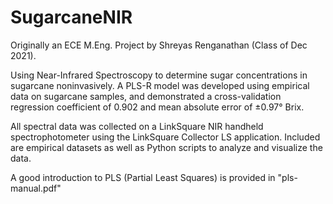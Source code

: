 # SugarcaneNIR
Originally an ECE M.Eng. Project by Shreyas Renganathan (Class of Dec 2021).

Using Near-Infrared Spectroscopy to determine sugar concentrations in sugarcane noninvasively.
A PLS-R model was developed using empirical data on sugarcane samples, and demonstrated a cross-validation regression coefficient of 0.902 and mean absolute error of ±0.97° Brix.

All spectral data was collected on a LinkSquare NIR handheld spectrophotometer using the LinkSquare Collector LS application.
Included are empirical datasets as well as Python scripts to analyze and visualize the data.

A good introduction to PLS (Partial Least Squares) is provided in "pls-manual.pdf"

